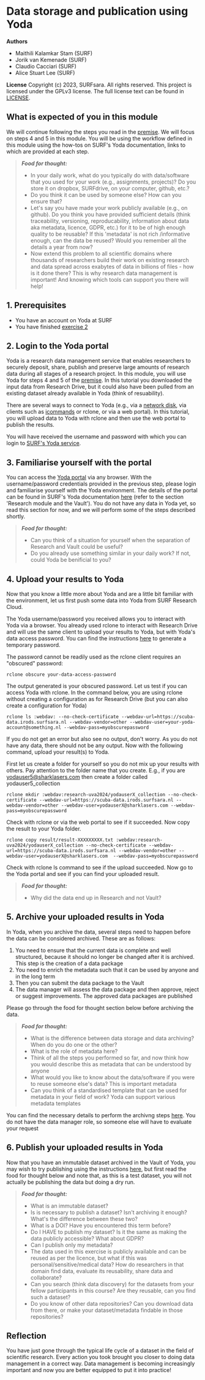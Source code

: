 # Data storage and publication using Yoda

**Authors**
- Maithili Kalamkar Stam (SURF)
- Jorik van Kemenade (SURF)
- Claudio Cacciari (SURF)
- Alice Stuart Lee (SURF)

**License**
Copyright (c) 2023, SURFsara. All rights reserved.
This project is licensed under the GPLv3 license.
The full license text can be found in [LICENSE](LICENSE).

## What is expected of you in this module
We will continue following the steps you read in the [premise](https://github.com/maithili-k/uva-rdm-jan-2024/blob/main/2-data-creation-and-analysis/researchcloud-researchdrive-exercise.md#premise). We will focus on steps 4 and 5 in this module. You will be using the workflow defined in this module using the how-tos on SURF's Yoda documentation, links to which are provided at each step.

> **_Food for thought:_**
>
> * In your daily work, what do you typically do with data/software that you used for your work (e.g., assignments, projects)? Do you store it on dropbox, SURFdrive, on your computer, github, etc.?
> * Do you think it can be used by someone else? How can you ensure that?
> * Let's say you have made your work publicly available (e.g., on github). Do you think you have provided sufficient details (think traceability, versioning, reproducability, information about data aka metadata, licence, GDPR, etc.) for it to be of high enough quality to be reusable? If this 'metadata' is not rich /informative enough, can the data be reused? Would you remember all the details a year from now?
> * Now extend this problem to all scientific domains where thousands of researchers build their work on existing research and data spread across exabytes of data in billions of files - how is it done there? This is why research data management is important! And knowing which tools can support you there will help!

## 1. Prerequisites

- You have an account on Yoda at SURF
- You have finished [exercise 2](https://github.com/maithili-k/uva-rdm-jan-2024/blob/main/2-data-creation-and-analysis/researchcloud-researchdrive-exercise.md)

## 2. Login to the Yoda portal

Yoda is a research data management service that enables researchers to securely deposit, share, publish and preserve large amounts of research data during all stages of a research project. In this module, you will use Yoda for steps 4 and 5 of the [premise](https://github.com/maithili-k/uva-rdm-jan-2024/blob/main/2-data-creation-and-analysis/researchcloud-researchdrive-exercise.md#premise). In this tutorial you downloaded the input data from Research Drive, but it could also have been pulled from an existing dataset already available in Yoda (think of resuability).

There are several ways to connect to Yoda (e.g., via a [network disk](https://servicedesk.surf.nl/wiki/display/WIKI/Connecting+to+Yoda+via+network+drive), via clients such as [icommands](https://servicedesk.surf.nl/wiki/pages/viewpage.action?pageId=19824798) or rclone, or via a web portal). In this tutorial, you will upload data to Yoda with rclone and then use the web portal to publish the results.

You will have received the username and password with which you can login to [SURF's Yoda service](https://scuba-yoda.irods.surfsara.nl/). 

## 3. Familiarise yourself with the portal
You can access the [Yoda portal](https://scuba-yoda.irods.surfsara.nl/) via any browser. With the username/password credentials provided in the previous step, please login and familiarise yourself with the Yoda environment. The details of the portal can be found in SURF's Yoda documentation [here](https://servicedesk.surf.nl/wiki/display/WIKI/Getting+started+with+the+Yoda+portal) (refer to the section 'Research module and the Vault'). You do not have any data in Yoda yet, so read this section for now, and we will perform some of the steps described shortly. 

> **_Food for thought:_**
>
> * Can you think of a situation for yourself when the separation of Research and Vault could be useful? 
> * Do you already use something similar in your daily work? If not, could Yoda be benificial to you?

## 4. Upload your results to Yoda
Now that you know a little more about Yoda and are a little bit familiar with the environment, let us first push some data into Yoda from SURF Research Cloud. 

The Yoda username/password you received allows you to interact with Yoda via a browser. You already used rclone to interact with Research Drive and will use the same client to upload your results to Yoda, but with Yoda's data access password. You can find the instructions [here](https://servicedesk.surf.nl/wiki/display/WIKI/How+to+get+a+Data+Access+Password) to generate a temporary password. 

The password cannot be readily used as the rclone client requires an "obscured" password:

```
rclone obscure your-data-access-password
```
The output generated is your obscured password. Let us test if you can access Yoda with rclone. In the command below, you are using rclone without creating a configuration as for Research Drive (but you can also create a configuration for Yoda)

```
rclone ls :webdav: --no-check-certificate --webdav-url=https://scuba-data.irods.surfsara.nl --webdav-vendor=other --webdav-user=your-yoda-account@something.nl --webdav-pass=myobscurepassword
```
If you do not get an error but also see no output, don't worry. As you do not have any data, there should not be any output. Now with the following command, upload your result(s) to Yoda. 

First let us create a folder for yourself so you do not mix up your results with others. Pay attention to the folder name that you create. E.g., if you are yodauser5@sharklasers.com then create a folder called yodauser5_collection

```
rclone mkdir :webdav:research-uva2024/yodauserX_collection --no-check-certificate --webdav-url=https://scuba-data.irods.surfsara.nl --webdav-vendor=other --webdav-user=yodauserX@sharklasers.com --webdav-pass=myobscurepassword
```
Check with rclone or via the web portal to see if it succeeded. Now copy the result to your Yoda folder.

```
rclone copy result/result-XXXXXXXXX.txt :webdav:research-uva2024/yodauserX_collection --no-check-certificate --webdav-url=https://scuba-data.irods.surfsara.nl --webdav-vendor=other --webdav-user=yodauserX@sharklasers.com  --webdav-pass=myobscurepassword
```
Check with rclone ls command to see if the upload succeeded. Now go to the Yoda portal and see if you can find your uploaded result.

> **_Food for thought:_**
>
> * Why did the data end up in Research and not Vault? 

## 5. Archive your uploaded results in Yoda

In Yoda, when you archive the data, several steps need to happen before the data can be considered archived. These are as follows:
1. You need to ensure that the current data is complete and well structured, because it should no longer be changed after it is archived. This step is the creation of a data package
2. You need to enrich the metadata such that it can be used by anyone and in the long term
3. Then you can submit the data package to the Vault
4. The data manager will assess the data package and then approve, reject or suggest improvements. The approved data packages are published

Please go through the food for thought section below before archiving the data.

> **_Food for thought:_**
>
> * What is the difference between data storage and data archiving? When do you do one or the other?
> * What is the role of metadata here? 
> * Think of all the steps you performed so far, and now think how you would describe this as metadata that can be understood by anyone
> * What would you like to know about the data/software if you were to reuse someone else's data? This is important metadata
> * Can you think of a standardised template that can be used for metadata in your field of work? Yoda can support various metadata templates

You can find the necessary details to perform the archivng steps [here](https://servicedesk.surf.nl/wiki/display/WIKI/How+to+archive+data+packages). You do not have the data manager role, so someone else will have to evaluate your request

## 6. Publish your uploaded results in Yoda

Now that you have an immutable dataset archived in the Vault of Yoda, you may wish to try publishing using the instructions [here](https://servicedesk.surf.nl/wiki/display/WIKI/How+to+publish+data+packages), but first read the food for thought below and note that, as this is a test dataset, you will not actually be publishing the data but doing a dry run.

> **_Food for thought:_**
>
> * What is an immutable dataset? 
> * Is is necessary to publish a dataset? Isn't archiving it enough? What's the difference between these two? 
> * What is a DOI? Have you encountered this term before?
> * Do I HAVE to publish my dataset? Is it the same as making the data publicly accessible? What about GDPR?
> * Can I publish only my metadata? 
> * The data used in this exercise is publicly available and can be reused as per the licence, but what if this was personal/sensitive/medical data? How do researchers in that domain find data, evaluate its reusability, share data and collaborate? 
> * Can you search (think data discovery) for the datasets from your fellow participants in this course? Are they reusable, can you find such a dataset?
> * Do you know of other data repositories? Can you download data from there, or make your dataset/metadata findable in those repositories?


## Reflection
You have just gone through the typical life cycle of a dataset in the field of scientific research. Every action you took brought you closer to doing data management in a correct way. Data management is becoming increasingly important and now you are better equipped to put it into practice!
